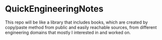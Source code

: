 # QuickEngineeringNotes
This repo will be like a library that includes books, which are created by copy/paste method from public and easily reachable sources, from different engineering domains that mostly I interested in and worked on.
